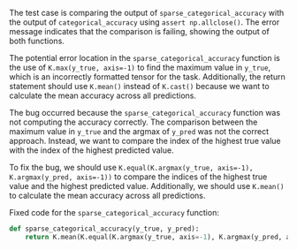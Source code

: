 The test case is comparing the output of `sparse_categorical_accuracy` with the output of `categorical_accuracy` using `assert np.allclose()`. The error message indicates that the comparison is failing, showing the output of both functions.

The potential error location in the `sparse_categorical_accuracy` function is the use of `K.max(y_true, axis=-1)` to find the maximum value in `y_true`, which is an incorrectly formatted tensor for the task. Additionally, the return statement should use `K.mean()` instead of `K.cast()` because we want to calculate the mean accuracy across all predictions.

The bug occurred because the `sparse_categorical_accuracy` function was not computing the accuracy correctly. The comparison between the maximum value in `y_true` and the argmax of `y_pred` was not the correct approach. Instead, we want to compare the index of the highest true value with the index of the highest predicted value.

To fix the bug, we should use `K.equal(K.argmax(y_true, axis=-1), K.argmax(y_pred, axis=-1))` to compare the indices of the highest true value and the highest predicted value. Additionally, we should use `K.mean()` to calculate the mean accuracy across all predictions.

Fixed code for the `sparse_categorical_accuracy` function:
```python
def sparse_categorical_accuracy(y_true, y_pred):
    return K.mean(K.equal(K.argmax(y_true, axis=-1), K.argmax(y_pred, axis=-1)))
```